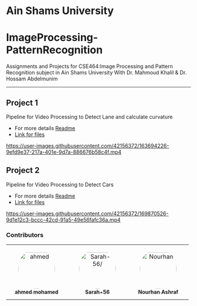 # Ain Shams University
# ImageProcessing-PatternRecognition
Assignments and Projects for CSE464:Image Processing and Pattern Recognition subject in Ain Shams University With Dr. Mahmoud Khalil & Dr. Hossam Abdelmunim
***
## Project 1
Pipeline for Video Processing to Detect Lane and calculate curvature <br>
* For more details [Readme](https://github.com/ahmed192a/ImageProcessing-PatternRecognition/blob/main/P1.Advanced-Lane-Detection/README.md)
* [Link for files](https://github.com/ahmed192a/ImageProcessing-PatternRecognition/blob/main/P1.Advanced-Lane-Detection)

https://user-images.githubusercontent.com/42156372/163694226-9efd9e37-217a-401e-9d7a-886676b58c4f.mp4


## Project 2
Pipeline for Video Processing to Detect Cars <br>
* For more details [Readme](https://github.com/ahmed192a/ImageProcessing-PatternRecognition/blob/main/P2.Vehicle-Detection/README.md)
* [Link for files](https://github.com/ahmed192a/ImageProcessing-PatternRecognition/blob/main/P2.Vehicle-Detection)

https://user-images.githubusercontent.com/42156372/169870526-9d1e12c3-bccc-42cd-91a5-49e56fafc36a.mp4


### Contributors

<table>
<tr>
    <td align="center" style="word-wrap: break-word; width: 150.0; height: 150.0">
        <a href=https://github.com/ahmed192a>
            <img src=https://avatars.githubusercontent.com/u/42156372?v=4 width="100;"  style="border-radius:50%;align-items:center;justify-content:center;overflow:hidden;padding-top:10px" alt=ahmed mohamed/>
            <br />
            <sub style="font-size:14px"><b>ahmed mohamed</b></sub>
        </a>
    </td>
    <td align="center" style="word-wrap: break-word; width: 150.0; height: 150.0">
        <a href=https://github.com/Sarah-56>
            <img src=https://avatars.githubusercontent.com/u/59021799?v=4 width="100;"  style="border-radius:50%;align-items:center;justify-content:center;overflow:hidden;padding-top:10px" alt=Sarah-56/>
            <br />
            <sub style="font-size:14px"><b>Sarah-56</b></sub>
        </a>
    </td>
    <td align="center" style="word-wrap: break-word; width: 150.0; height: 150.0">
        <a href=https://github.com/NourhanAshraf1999>
            <img src=https://avatars.githubusercontent.com/u/74120502?v=4 width="100;"  style="border-radius:50%;align-items:center;justify-content:center;overflow:hidden;padding-top:10px" alt=Nourhan Ashraf/>
            <br />
            <sub style="font-size:14px"><b>Nourhan Ashraf</b></sub>
        </a>
    </td>
</tr>
</table>

